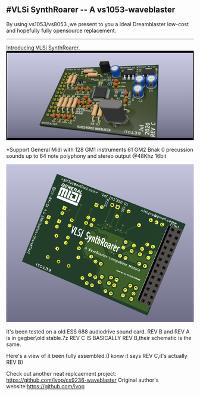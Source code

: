 #VLSi SynthRoarer -- A vs1053-waveblaster
-------------------------------------------------
By using vs1053/vs8053 ,we present to you a ideal Dreamblaster low-cost and hopefully fully opensource replacement.
_________________________________________________
Introducing VLSi SynthRoarer.
![foo](https://github.com/gtr3qq/vs1053-waveblaster/blob/master/kicad/vs1053-waveblaster-se.png?raw=true "bar")

*Support General Midi with 128 GM1 instruments 61 GM2 Bnak 0 precussion sounds up to 64 note polyphony and stereo output @48Khz 16bit

![foo](https://github.com/gtr3qq/vs1053-waveblaster/blob/master/kicad/vs1053-waveblaster-se-b.png?raw=true "bar")

It's been tested on a old ESS 688 audiodrive sound card.
REV B and REV A is in gegber\old stable.7z
REV C IS BASICALLY REV B,their schematic is the same.

Here's a view of it been fully assembled.(I konw it says REV C,it's actually REV B)



Check out another neat replcaement project: https://github.com/ivop/cs9236-waveblaster
Original author's website:https://github.com/ivop
